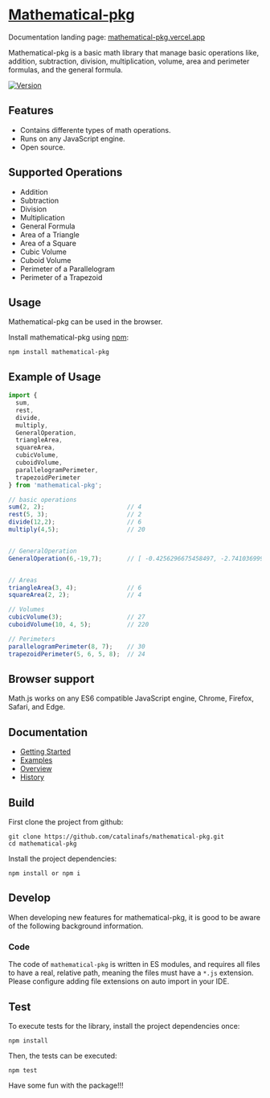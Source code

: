 # [Mathematical-pkg](https://www.npmjs.com/package/mathematical-pkg)

Documentation landing page: [mathematical-pkg.vercel.app](https://mathematical-pkg.org)

Mathematical-pkg is a basic math library that manage basic operations like, addition, subtraction, division, multiplication, volume, area and perimeter formulas, and the general formula.

[![Version](https://img.shields.io/npm/v/mathematical-pkg.svg)](https://www.npmjs.com/package/mathematical-pkg)

## Features

- Contains differente types of math operations.
- Runs on any JavaScript engine.
- Open source.

## Supported Operations

- Addition
- Subtraction
- Division
- Multiplication
- General Formula
- Area of a Triangle
- Area of a Square
- Cubic Volume
- Cuboid Volume
- Perimeter of a Parallelogram
- Perimeter of a Trapezoid

## Usage

Mathematical-pkg can be used in the browser.

Install mathematical-pkg using [npm](https://www.npmjs.com/package/mathematical-pkg):

    npm install mathematical-pkg

## Example of Usage

```js
import {
  sum, 
  rest, 
  divide, 
  multiply, 
  GeneralOperation, 
  triangleArea, 
  squareArea, 
  cubicVolume, 
  cuboidVolume, 
  parallelogramPerimeter, 
  trapezoidPerimeter
} from 'mathematical-pkg';

// basic operations
sum(2, 2);                       // 4
rest(5, 3);                      // 2
divide(12,2);                    // 6
multiply(4,5);                   // 20


// GeneralOperation
GeneralOperation(6,-19,7);       // [ -0.4256296675458497, -2.741036999120817 ]


// Areas
triangleArea(3, 4);              // 6
squareArea(2, 2);                // 4

// Volumes
cubicVolume(3);                  // 27
cuboidVolume(10, 4, 5);          // 220

// Perimeters 
parallelogramPerimeter(8, 7);    // 30
trapezoidPerimeter(5, 6, 5, 8);  // 24

```

## Browser support

Math.js works on any ES6 compatible JavaScript engine, Chrome, Firefox, Safari, and Edge.


## Documentation

- [Getting Started](https://mathematical-pkg.org/docs/getting_started.html)
- [Examples](https://mathematical-pkg.org/examples/index.html)
- [Overview](https://mathematical-pkg.org/docs/index.html)
- [History](https://mathematical-pkg.org/history.html)


## Build

First clone the project from github:

    git clone https://github.com/catalinafs/mathematical-pkg.git
    cd mathematical-pkg

Install the project dependencies:

    npm install or npm i

## Develop

When developing new features for mathematical-pkg, it is good to be aware of the following background information.

### Code

The code of `mathematical-pkg` is written in ES modules, and requires all files to have a real, relative path, meaning the files must have a `*.js` extension. Please configure adding file extensions on auto import in your IDE.

## Test

To execute tests for the library, install the project dependencies once:

    npm install

Then, the tests can be executed:

    npm test

Have some fun with the package!!!
